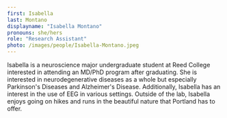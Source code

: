 ```yaml
---
first: Isabella
last: Montano
displayname: "Isabella Montano"
pronouns: she/hers
role: "Research Assistant"
photo: /images/people/Isabella-Montano.jpeg
---
```


Isabella is a neuroscience major undergraduate student at Reed College interested in attending an MD/PhD program after graduating. She is interested in neurodegenerative diseases as a whole but especially Parkinson's Diseases and Alzheimer's Disease. Additionally, Isabella has an interest in the use of EEG in various settings. Outside of the lab, Isabella enjoys going on hikes and runs in the beautiful nature that Portland has to offer.
